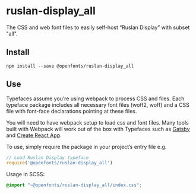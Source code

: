 
# ruslan-display_all

The CSS and web font files to easily self-host “Ruslan Display” with subset "all".

## Install

`npm install --save @openfonts/ruslan-display_all`

## Use

Typefaces assume you’re using webpack to process CSS and files. Each typeface
package includes all necessary font files (woff2, woff) and a CSS file with
font-face declarations pointing at these files.

You will need to have webpack setup to load css and font files. Many tools built
with Webpack will work out of the box with Typefaces such as [Gatsby](https://github.com/gatsbyjs/gatsby)
and [Create React App](https://github.com/facebookincubator/create-react-app).

To use, simply require the package in your project’s entry file e.g.

```javascript
// Load Ruslan Display typeface
require('@openfonts/ruslan-display_all')
```

Usage in SCSS:
```scss
@import "~@openfonts/ruslan-display_all/index.css";
```
